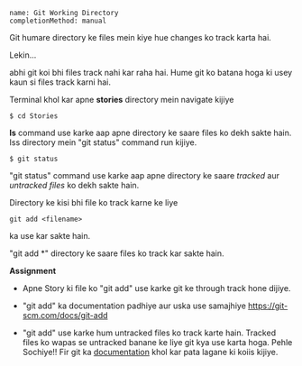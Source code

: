 ```ngMeta
name: Git Working Directory
completionMethod: manual
```
Git humare directory ke files mein kiye hue changes ko track karta hai. 

Lekin...

abhi git koi bhi files track nahi kar raha hai. Hume git ko batana hoga ki usey kaun si files track karni hai.


Terminal khol kar apne **stories** directory mein navigate kijiye

```
$ cd Stories

```

**ls** command use karke aap apne directory ke saare files ko dekh sakte hain.
Iss directory mein "git status" command run kijiye.

```
$ git status
```

"git status" command use karke aap apne directory ke saare *tracked* aur *untracked files* ko dekh sakte hain.

Directory ke kisi bhi file ko track karne ke liye

```
git add <filename>
```
 ka use kar sakte hain.

"git add \*" directory ke saare files ko track kar sakte hain.


**Assignment**
- Apne Story ki file ko "git add" use karke git ke through track hone dijiye.
- "git add" ka documentation padhiye aur uska use samajhiye
https://git-scm.com/docs/git-add

- "git add" use karke hum untracked files ko track karte hain. 
Tracked files ko wapas se untracked banane ke liye git kya use karta hoga. Pehle Sochiye!!
Fir git ka [documentation](https://git-scm.com/doc) khol kar pata lagane ki koiis kijiye.

